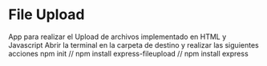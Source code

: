 # File Upload
App para realizar el Upload de archivos implementado en HTML y Javascript
Abrir la terminal en la carpeta de destino y realizar las siguientes acciones
 npm init //
 npm install express-fileupload //
 npm install express
 
